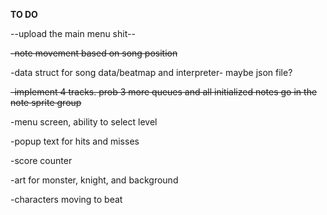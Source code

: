 **TO DO**

--upload the main menu shit--

~~-note movement based on song position~~

-data struct for song data/beatmap and interpreter- maybe json file?

~~-implement 4 tracks. prob 3 more queues and all initialized notes go in the note sprite group~~

-menu screen, ability to select level

-popup text for hits and misses

-score counter

-art for monster, knight, and background

-characters moving to beat
